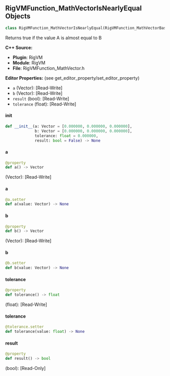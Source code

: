 ## RigVMFunction_MathVectorIsNearlyEqual Objects

```python
class RigVMFunction_MathVectorIsNearlyEqual(RigVMFunction_MathVectorBase)
```

Returns true if the value A is almost equal to B

**C++ Source:**

- **Plugin**: RigVM
- **Module**: RigVM
- **File**: RigVMFunction_MathVector.h

**Editor Properties:** (see get_editor_property/set_editor_property)

- ``a`` (Vector):  [Read-Write]
- ``b`` (Vector):  [Read-Write]
- ``result`` (bool):  [Read-Write]
- ``tolerance`` (float):  [Read-Write]

<a id="unreal.RigVMFunction_MathVectorIsNearlyEqual.__init__"></a>

#### __init__

```python
def __init__(a: Vector = [0.000000, 0.000000, 0.000000],
             b: Vector = [0.000000, 0.000000, 0.000000],
             tolerance: float = 0.000000,
             result: bool = False) -> None
```

<a id="unreal.RigVMFunction_MathVectorIsNearlyEqual.a"></a>

#### a

```python
@property
def a() -> Vector
```

(Vector):  [Read-Write]

<a id="unreal.RigVMFunction_MathVectorIsNearlyEqual.a"></a>

#### a

```python
@a.setter
def a(value: Vector) -> None
```

<a id="unreal.RigVMFunction_MathVectorIsNearlyEqual.b"></a>

#### b

```python
@property
def b() -> Vector
```

(Vector):  [Read-Write]

<a id="unreal.RigVMFunction_MathVectorIsNearlyEqual.b"></a>

#### b

```python
@b.setter
def b(value: Vector) -> None
```

<a id="unreal.RigVMFunction_MathVectorIsNearlyEqual.tolerance"></a>

#### tolerance

```python
@property
def tolerance() -> float
```

(float):  [Read-Write]

<a id="unreal.RigVMFunction_MathVectorIsNearlyEqual.tolerance"></a>

#### tolerance

```python
@tolerance.setter
def tolerance(value: float) -> None
```

<a id="unreal.RigVMFunction_MathVectorIsNearlyEqual.result"></a>

#### result

```python
@property
def result() -> bool
```

(bool):  [Read-Only]

<a id="unreal.RigUnit_MathVectorIsNearlyEqual"></a>
